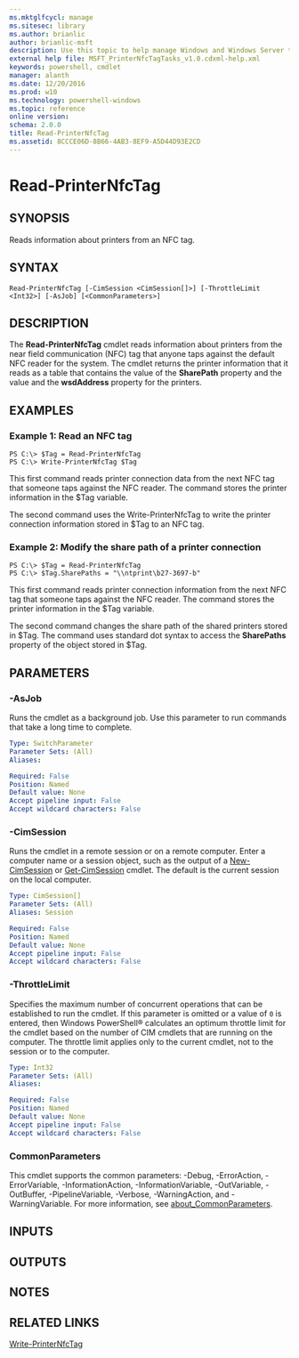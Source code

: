```yaml
---
ms.mktglfcycl: manage
ms.sitesec: library
ms.author: brianlic
author: brianlic-msft
description: Use this topic to help manage Windows and Windows Server technologies with Windows PowerShell.
external help file: MSFT_PrinterNfcTagTasks_v1.0.cdxml-help.xml
keywords: powershell, cmdlet
manager: alanth
ms.date: 12/20/2016
ms.prod: w10
ms.technology: powershell-windows
ms.topic: reference
online version: 
schema: 2.0.0
title: Read-PrinterNfcTag
ms.assetid: 8CCCE06D-8B66-4AB3-8EF9-A5D44D93E2CD
---
```


# Read-PrinterNfcTag

## SYNOPSIS
Reads information about printers from an NFC tag.

## SYNTAX

```
Read-PrinterNfcTag [-CimSession <CimSession[]>] [-ThrottleLimit <Int32>] [-AsJob] [<CommonParameters>]
```

## DESCRIPTION
The **Read-PrinterNfcTag** cmdlet reads information about printers from the near field communication (NFC) tag that anyone taps against the default NFC reader for the system.
The cmdlet returns the printer information that it reads as a table that contains the value of the **SharePath** property and the value and the **wsdAddress** property for the printers.

## EXAMPLES

### Example 1: Read an NFC tag
```
PS C:\> $Tag = Read-PrinterNfcTag
PS C:\> Write-PrinterNfcTag $Tag
```

This first command reads printer connection data from the next NFC tag that someone taps against the NFC reader.
The command stores the printer information in the $Tag variable.

The second command uses the Write-PrinterNfcTag to write the printer connection information stored in $Tag to an NFC tag.

### Example 2: Modify the share path of a printer connection
```
PS C:\> $Tag = Read-PrinterNfcTag
PS C:\> $Tag.SharePaths = "\\ntprint\b27-3697-b"
```

This first command reads printer connection information from the next NFC tag that someone taps against the NFC reader.
The command stores the printer information in the $Tag variable.

The second command changes the share path of the shared printers stored in $Tag.
The command uses standard dot syntax to access the **SharePaths** property of the object stored in $Tag.

## PARAMETERS

### -AsJob
Runs the cmdlet as a background job. Use this parameter to run commands that take a long time to complete.

```yaml
Type: SwitchParameter
Parameter Sets: (All)
Aliases: 

Required: False
Position: Named
Default value: None
Accept pipeline input: False
Accept wildcard characters: False
```

### -CimSession
Runs the cmdlet in a remote session or on a remote computer.
Enter a computer name or a session object, such as the output of a [New-CimSession](http://go.microsoft.com/fwlink/p/?LinkId=227967) or [Get-CimSession](http://go.microsoft.com/fwlink/p/?LinkId=227966) cmdlet.
The default is the current session on the local computer.

```yaml
Type: CimSession[]
Parameter Sets: (All)
Aliases: Session

Required: False
Position: Named
Default value: None
Accept pipeline input: False
Accept wildcard characters: False
```

### -ThrottleLimit
Specifies the maximum number of concurrent operations that can be established to run the cmdlet.
If this parameter is omitted or a value of `0` is entered, then Windows PowerShell® calculates an optimum throttle limit for the cmdlet based on the number of CIM cmdlets that are running on the computer.
The throttle limit applies only to the current cmdlet, not to the session or to the computer.

```yaml
Type: Int32
Parameter Sets: (All)
Aliases: 

Required: False
Position: Named
Default value: None
Accept pipeline input: False
Accept wildcard characters: False
```

### CommonParameters
This cmdlet supports the common parameters: -Debug, -ErrorAction, -ErrorVariable, -InformationAction, -InformationVariable, -OutVariable, -OutBuffer, -PipelineVariable, -Verbose, -WarningAction, and -WarningVariable. For more information, see [about_CommonParameters](http://go.microsoft.com/fwlink/?LinkID=113216).

## INPUTS

## OUTPUTS

## NOTES

## RELATED LINKS

[Write-PrinterNfcTag](./Write-PrinterNfcTag.md)

